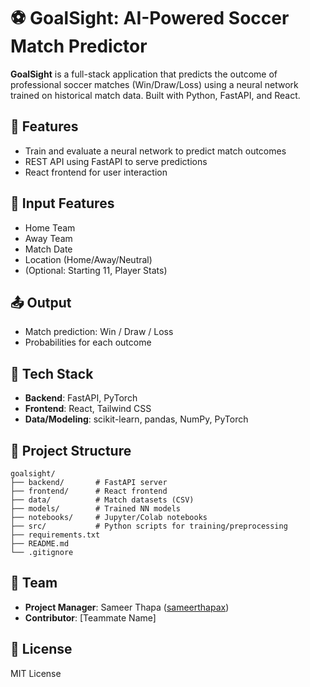 # ⚽ GoalSight: AI-Powered Soccer Match Predictor

**GoalSight** is a full-stack application that predicts the outcome of professional soccer matches (Win/Draw/Loss) using a neural network trained on historical match data. Built with Python, FastAPI, and React.

## 🚀 Features
- Train and evaluate a neural network to predict match outcomes
- REST API using FastAPI to serve predictions
- React frontend for user interaction

## 🧠 Input Features
- Home Team
- Away Team
- Match Date
- Location (Home/Away/Neutral)
- (Optional: Starting 11, Player Stats)

## 📤 Output
- Match prediction: Win / Draw / Loss
- Probabilities for each outcome

## 🧱 Tech Stack
- **Backend**: FastAPI, PyTorch
- **Frontend**: React, Tailwind CSS
- **Data/Modeling**: scikit-learn, pandas, NumPy, PyTorch

## 📁 Project Structure
```
goalsight/
├── backend/       # FastAPI server
├── frontend/      # React frontend
├── data/          # Match datasets (CSV)
├── models/        # Trained NN models
├── notebooks/     # Jupyter/Colab notebooks
├── src/           # Python scripts for training/preprocessing
├── requirements.txt
├── README.md
└── .gitignore
```

## 👥 Team
- **Project Manager**: Sameer Thapa ([sameerthapax](https://github.com/sameerthapax))
- **Contributor**: [Teammate Name]

## 📄 License
MIT License
